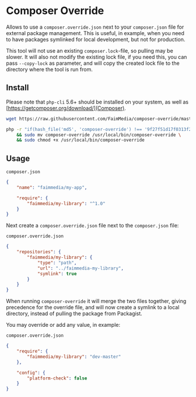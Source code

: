 # Composer Override

Allows to use a `composer.override.json` next to your `composer.json` file for external package management. This is useful, in example, when you need to have packages symlinked for local development, but not for production.

This tool will not use an existing `composer.lock`-file, so pulling may be slower. It will also not modify the existing lock file, if you need this, you can pass `--copy-lock` as parameter, and will copy the created lock file to the directory where the tool is run from.

## Install

Please note that `php-cli` 5.6+ should be installed on your system, as well as [https://getcomposer.org/download/](Composer).

```bash
wget https://raw.githubusercontent.com/FaimMedia/composer-override/master/composer-override -nv -O composer-override

php -r "if(hash_file('md5', 'composer-override') !== '9f27f51d17f0313f2ff8f8609f5d39f2') { print \"Invalid checksum\r\n\"; exit(1); }" \
	&& sudo mv composer-override /usr/local/bin/composer-override \
	&& sudo chmod +x /usr/local/bin/composer-override
```

## Usage

`composer.json`
```json
{
	"name": "faimmedia/my-app",

	"require": {
		"faimmedia/my-library": "^1.0"
	}
}
```

Next create a `composer.override.json` file next to the `composer.json` file:

`composer.override.json`
```json
{
	"repositories": {
		"faimmedia/my-library": {
			"type": "path",
			"url": "../faimmedia-my-library",
			"symlink": true
		}
	}
}
```

When running `composer-override` it will merge the two files together, giving precedence for the override file, and will now create a symlink to a local directory, instead of pulling the package from Packagist.

You may override or add any value, in example:

`composer.override.json`
```json
{
	"require": {
		"faimmedia/my-library": "dev-master"
	},

	"config": {
		"platform-check": false
	}
}
```
